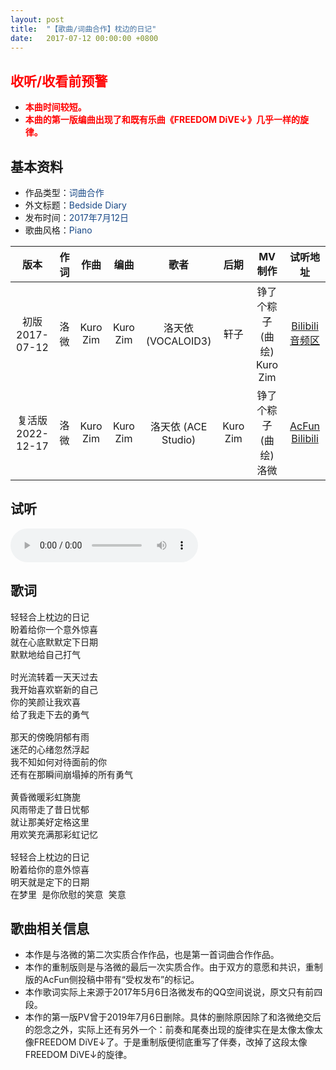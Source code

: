 ```yaml
---
layout: post
title:  "【歌曲/词曲合作】枕边的日记"
date:   2017-07-12 00:00:00 +0800
---
```


## <font color="#ff0000">收听/收看前预警</font>

* <font color="#ff0000"><b>本曲时间较短。</b></font>
* <font color="#ff0000"><b>本曲的第一版编曲出现了和既有乐曲《FREEDOM DiVE↓》几乎一样的旋律。</b></font>

## 基本资料

* 作品类型：<font color="#194987">词曲合作</font>
* 外文标题：<font color="#194987">Bedside Diary</font>
* 发布时间：<font color="#194987">2017年7月12日</font>
* 歌曲风格：<font color="#194987">Piano</font>

| 版本 | 作词 | 作曲 | 编曲 | 歌者 | 后期 | MV制作 | 试听地址 |
| :--: | :--: | :--: | :--: | :--: | :--: | :--: | :--: | 
| 初版<br>2017-07-12 | 洛微 | Kuro Zim | Kuro Zim | 洛天依 (VOCALOID3) | 轩子 | 铮了个粽子 (曲绘)<br>Kuro Zim | [Bilibili音频区](https://www.bilibili.com/audio/au37572) |
| 复活版<br>2022-12-17 | 洛微 | Kuro Zim | Kuro Zim | 洛天依 (ACE Studio) | Kuro Zim | 铮了个粽子 (曲绘)<br>洛微 | [AcFun](https://www.acfun.cn/v/ac39805031)<br>[Bilibili](https://www.bilibili.com/video/BV1av4y1m7Bk) |

## 试听

<audio controls>
	<source src="/assets/audio/collab01.mp3" type="audio/mp3">
</audio>

## 歌词

<pre>
轻轻合上枕边的日记
盼着给你一个意外惊喜
就在心底默默定下日期
默默地给自己打气

时光流转着一天天过去
我开始喜欢崭新的自己
你的笑颜让我欢喜
给了我走下去的勇气

那天的傍晚阴郁有雨
迷茫的心绪忽然浮起
我不知如何对待面前的你
还有在那瞬间崩塌掉的所有勇气

黄昏微暖彩虹旖旎
风雨带走了昔日忧郁
就让那美好定格这里
用欢笑充满那彩虹记忆

轻轻合上枕边的日记
盼着给你的意外惊喜
明天就是定下的日期
在梦里 是你欣慰的笑意 笑意
</pre>

## 歌曲相关信息

* 本作是与洛微的第二次实质合作作品，也是第一首词曲合作作品。
* 本作的重制版则是与洛微的最后一次实质合作。由于双方的意愿和共识，重制版的AcFun侧投稿中带有“受权发布”的标记。
* 本作歌词实际上来源于2017年5月6日洛微发布的QQ空间说说，原文只有前四段。
* 本作的第一版PV曾于2019年7月6日删除。具体的删除原因除了和洛微绝交后的怨念之外，实际上还有另外一个：前奏和尾奏出现的旋律实在是太像太像太像FREEDOM DiVE↓了。于是重制版便彻底重写了伴奏，改掉了这段太像FREEDOM DiVE↓的旋律。